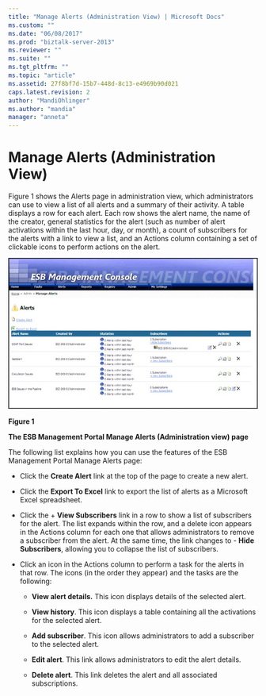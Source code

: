 ```yaml
---
title: "Manage Alerts (Administration View) | Microsoft Docs"
ms.custom: ""
ms.date: "06/08/2017"
ms.prod: "biztalk-server-2013"
ms.reviewer: ""
ms.suite: ""
ms.tgt_pltfrm: ""
ms.topic: "article"
ms.assetid: 27f8bf7d-15b7-448d-8c13-e4969b90d021
caps.latest.revision: 2
author: "MandiOhlinger"
ms.author: "mandia"
manager: "anneta"
---
```

# Manage Alerts (Administration View)
Figure 1 shows the Alerts page in administration view, which administrators can use to view a list of all alerts and a summary of their activity. A table displays a row for each alert. Each row shows the alert name, the name of the creator, general statistics for the alert (such as number of alert activations within the last hour, day, or month), a count of subscribers for the alerts with a link to view a list, and an Actions column containing a set of clickable icons to perform actions on the alert.  
  
 ![Manage Alerts Page](../esb-toolkit/media/ch8-managealertspage.jpg "Ch8-ManageAlertsPage")  
  
 **Figure 1**  
  
 **The ESB Management Portal Manage Alerts (Administration view) page**  
  
 The following list explains how you can use the features of the ESB Management Portal Manage Alerts page:  
  
-   Click the **Create Alert** link at the top of the page to create a new alert.  
  
-   Click the **Export To Excel** link to export the list of alerts as a Microsoft Excel spreadsheet.  
  
-   Click the + **View Subscribers** link in a row to show a list of subscribers for the alert. The list expands within the row, and a delete icon appears in the Actions column for each one that allows administrators to remove a subscriber from the alert. At the same time, the link changes to - **Hide Subscribers**, allowing you to collapse the list of subscribers.  
  
-   Click an icon in the Actions column to perform a task for the alerts in that row. The icons (in the order they appear) and the tasks are the following:  
  
    -   **View alert details.** This icon displays details of the selected alert.  
  
    -   **View history**. This icon displays a table containing all the activations for the selected alert.  
  
    -   **Add subscriber**. This icon allows administrators to add a subscriber to the selected alert.  
  
    -   **Edit alert**. This link allows administrators to edit the alert details.  
  
    -   **Delete alert**. This link deletes the alert and all associated subscriptions.